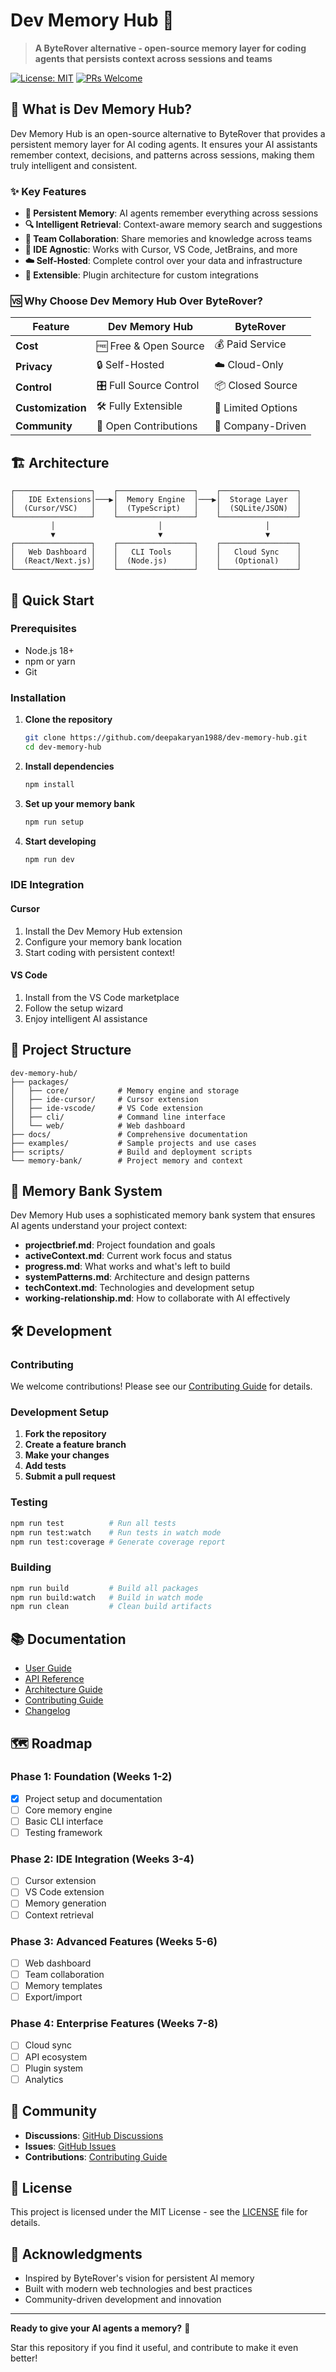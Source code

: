 # Dev Memory Hub 🧠

> **A ByteRover alternative - open-source memory layer for coding agents that persists context across sessions and teams**

[![License: MIT](https://img.shields.io/badge/License-MIT-yellow.svg)](https://opensource.org/licenses/MIT)
[![PRs Welcome](https://img.shields.io/badge/PRs-welcome-brightgreen.svg)](http://makeapullrequest.com)

## 🚀 What is Dev Memory Hub?

Dev Memory Hub is an open-source alternative to ByteRover that provides a persistent memory layer for AI coding agents. It ensures your AI assistants remember context, decisions, and patterns across sessions, making them truly intelligent and consistent.

### ✨ Key Features

- **🧠 Persistent Memory**: AI agents remember everything across sessions
- **🔍 Intelligent Retrieval**: Context-aware memory search and suggestions
- **👥 Team Collaboration**: Share memories and knowledge across teams
- **🔌 IDE Agnostic**: Works with Cursor, VS Code, JetBrains, and more
- **☁️ Self-Hosted**: Complete control over your data and infrastructure
- **🚀 Extensible**: Plugin architecture for custom integrations

### 🆚 Why Choose Dev Memory Hub Over ByteRover?

| Feature | Dev Memory Hub | ByteRover |
|---------|----------------|-----------|
| **Cost** | 🆓 Free & Open Source | 💰 Paid Service |
| **Privacy** | 🔒 Self-Hosted | ☁️ Cloud-Only |
| **Control** | 🎛️ Full Source Control | 📦 Closed Source |
| **Customization** | 🛠️ Fully Extensible | 🔧 Limited Options |
| **Community** | 👥 Open Contributions | 🏢 Company-Driven |

## 🏗️ Architecture

```
┌─────────────────┐    ┌─────────────────┐    ┌─────────────────┐
│   IDE Extensions│───▶│  Memory Engine  │───▶│  Storage Layer  │
│  (Cursor/VSC)   │    │  (TypeScript)   │    │  (SQLite/JSON)  │
└─────────────────┘    └─────────────────┘    └─────────────────┘
         │                       │                       │
         ▼                       ▼                       ▼
┌─────────────────┐    ┌─────────────────┐    ┌─────────────────┐
│   Web Dashboard │    │   CLI Tools     │    │   Cloud Sync    │
│  (React/Next.js)│    │  (Node.js)      │    │   (Optional)    │
└─────────────────┘    └─────────────────┘    └─────────────────┘
```

## 🚀 Quick Start

### Prerequisites

- Node.js 18+ 
- npm or yarn
- Git

### Installation

1. **Clone the repository**
   ```bash
   git clone https://github.com/deepakaryan1988/dev-memory-hub.git
   cd dev-memory-hub
   ```

2. **Install dependencies**
   ```bash
   npm install
   ```

3. **Set up your memory bank**
   ```bash
   npm run setup
   ```

4. **Start developing**
   ```bash
   npm run dev
   ```

### IDE Integration

#### Cursor
1. Install the Dev Memory Hub extension
2. Configure your memory bank location
3. Start coding with persistent context!

#### VS Code
1. Install from the VS Code marketplace
2. Follow the setup wizard
3. Enjoy intelligent AI assistance

## 📁 Project Structure

```
dev-memory-hub/
├── packages/
│   ├── core/           # Memory engine and storage
│   ├── ide-cursor/     # Cursor extension
│   ├── ide-vscode/     # VS Code extension
│   ├── cli/            # Command line interface
│   └── web/            # Web dashboard
├── docs/               # Comprehensive documentation
├── examples/           # Sample projects and use cases
├── scripts/            # Build and deployment scripts
└── memory-bank/        # Project memory and context
```

## 🧠 Memory Bank System

Dev Memory Hub uses a sophisticated memory bank system that ensures AI agents understand your project context:

- **projectbrief.md**: Project foundation and goals
- **activeContext.md**: Current work focus and status
- **progress.md**: What works and what's left to build
- **systemPatterns.md**: Architecture and design patterns
- **techContext.md**: Technologies and development setup
- **working-relationship.md**: How to collaborate with AI effectively

## 🛠️ Development

### Contributing

We welcome contributions! Please see our [Contributing Guide](CONTRIBUTING.md) for details.

### Development Setup

1. **Fork the repository**
2. **Create a feature branch**
3. **Make your changes**
4. **Add tests**
5. **Submit a pull request**

### Testing

```bash
npm run test          # Run all tests
npm run test:watch    # Run tests in watch mode
npm run test:coverage # Generate coverage report
```

### Building

```bash
npm run build         # Build all packages
npm run build:watch   # Build in watch mode
npm run clean         # Clean build artifacts
```

## 📚 Documentation

- [User Guide](docs/user-guide.md)
- [API Reference](docs/api-reference.md)
- [Architecture Guide](docs/architecture.md)
- [Contributing Guide](CONTRIBUTING.md)
- [Changelog](CHANGELOG.md)

## 🗺️ Roadmap

### Phase 1: Foundation (Weeks 1-2)
- [x] Project setup and documentation
- [ ] Core memory engine
- [ ] Basic CLI interface
- [ ] Testing framework

### Phase 2: IDE Integration (Weeks 3-4)
- [ ] Cursor extension
- [ ] VS Code extension
- [ ] Memory generation
- [ ] Context retrieval

### Phase 3: Advanced Features (Weeks 5-6)
- [ ] Web dashboard
- [ ] Team collaboration
- [ ] Memory templates
- [ ] Export/import

### Phase 4: Enterprise Features (Weeks 7-8)
- [ ] Cloud sync
- [ ] API ecosystem
- [ ] Plugin system
- [ ] Analytics

## 🤝 Community

- **Discussions**: [GitHub Discussions](https://github.com/deepakaryan1988/dev-memory-hub/discussions)
- **Issues**: [GitHub Issues](https://github.com/deepakaryan1988/dev-memory-hub/issues)
- **Contributions**: [Contributing Guide](CONTRIBUTING.md)

## 📄 License

This project is licensed under the MIT License - see the [LICENSE](LICENSE) file for details.

## 🙏 Acknowledgments

- Inspired by ByteRover's vision for persistent AI memory
- Built with modern web technologies and best practices
- Community-driven development and innovation

---

**Ready to give your AI agents a memory?** 🚀

Star this repository if you find it useful, and contribute to make it even better!